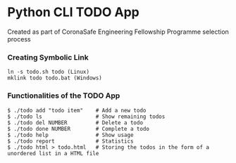 # Python CLI TODO App
Created as part of CoronaSafe Engineering Fellowship Programme selection process

### Creating Symbolic Link

```
ln -s todo.sh todo (Linux)
mklink todo todo.bat (Windows)
```

### Functionalities of the TODO App
```
$ ./todo add "todo item"    # Add a new todo
$ ./todo ls                 # Show remaining todos
$ ./todo del NUMBER         # Delete a todo
$ ./todo done NUMBER        # Complete a todo
$ ./todo help               # Show usage
$ ./todo report             # Statistics
$ ./todo html > todo.html   # Storing the todos in the form of a unordered list in a HTML file
```
